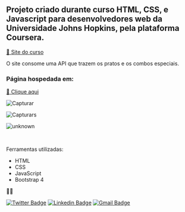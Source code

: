 <h2> Projeto criado durante curso HTML, CSS, e Javascript para desenvolvedores web da Universidade Johns Hopkins, pela plataforma Coursera.</h2>
<a target="_blank" href="https://www.coursera.org/learn/html-css-javascript-for-web-developers">🔗 Site do curso</a>

O site consome uma API que trazem os pratos e os combos especiais.

<h3>Página hospedada em:</h3>
    
<a  target="_blank" href="https://rednand.github.io/Pagina-criada-em-curso-HTML-CSS-e-JS-Web-Developers/"> 🔗 Clique aqui</a>

![Capturar](https://user-images.githubusercontent.com/63618987/135007060-6c4f1ffe-ae14-4290-89a6-bb76699fb73d.PNG)

![Capturars](https://user-images.githubusercontent.com/63618987/135007085-a44aac3b-579a-4754-880a-d8862b038429.PNG)

![unknown](https://user-images.githubusercontent.com/63618987/135007203-cd2c412b-ee69-4685-829d-8ec27d9d2c52.png)

<br>

Ferramentas utilizadas:
- HTML
- CSS
- JavaScript
- Bootstrap 4
 
👋🏽

[![Twitter Badge](https://img.shields.io/badge/Twitter-1DA1F2?style=for-the-badge&logo=twitter&logoColor=white)](https://twitter.com/hirenanaguiar) [![Linkedin Badge](https://img.shields.io/badge/LinkedIn-0077B5?style=for-the-badge&logo=linkedin&logoColor=white)](https://www.linkedin.com/in/renan-aguiar-b89366147/) 
[![Gmail Badge](https://img.shields.io/badge/Microsoft_Outlook-0078D4?style=for-the-badge&logo=microsoft-outlook&logoColor=white)](mailto:nan-aguiar@hotmail.comm)

